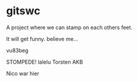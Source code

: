 # gitswc
A project where we can stamp on each others feet.

It will get funny. believe me...


vu83beg

STOMPEDE! lalelu
Torsten AKB

Nico war hier

